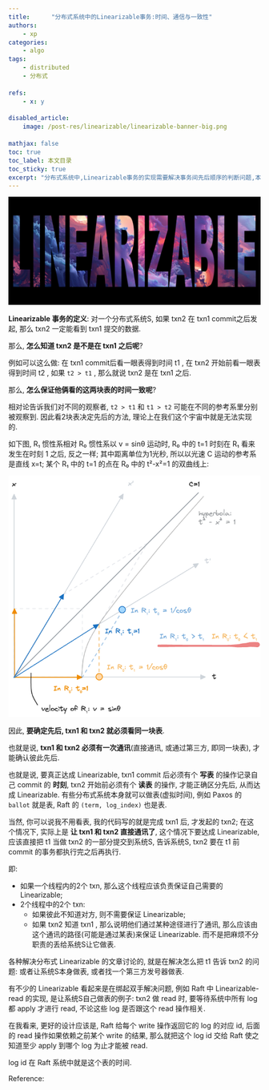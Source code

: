 ```yaml
---
title:      "分布式系统中的Linearizable事务:时间、通信与一致性"
authors:
    - xp
categories:
    - algo
tags:
    - distributed
    - 分布式

refs:
    - x: y

disabled_article:
    image: /post-res/linearizable/linearizable-banner-big.png

mathjax: false
toc: true
toc_label: 本文目录
toc_sticky: true
excerpt: "分布式系统中,Linearizable事务的实现需要解决事务间先后顺序的判断问题,本文深入探讨了这一难题,分析了其中的时间一致性挑战,并提出了几种解决方案和设计思路。"
---
```


![](/post-res/linearizable/ed2084df235602ac-linearizable-banner-47x20.jpg)

**Linearizable 事务的定义**: 对一个分布式系统S, 如果 txn2 在 txn1 commit之后发起, 那么 txn2 一定能看到 txn1 提交的数据.

那么, **怎么知道 txn2 是不是在 txn1 之后呢**?

例如可以这么做: 在 txn1 commit后看一眼表得到时间 t1 , 在 txn2 开始前看一眼表得到时间 t2 , 如果 `t2 > t1` , 那么就说 txn2 是在 txn1 之后.

那么, **怎么保证他俩看的这两块表的时间一致呢**?

相对论告诉我们对不同的观察者, `t2 > t1` 和 `t1 > t2` 可能在不同的参考系里分别被观察到.
因此看2块表决定先后的方法, 理论上在我们这个宇宙中就是无法实现的.

如下图, R₁ 惯性系相对 R₀ 惯性系以 v = sinθ 运动时, R₀ 中的 t=1 时刻在 R₁
看来发生在时刻 1 之后, 反之一样; 其中距离单位为1光秒, 所以以光速 C
运动的参考系是直线 x=t; 某个 R₁ 中的 t=1 的点在 R₀ 中的 t²-x²=1 的双曲线上:

![](/post-res/linearizable/d8f39bf1d645bdf2-linearizable-relativity.excalidraw.png)

因此, **要确定先后, txn1 和 txn2 就必须看同一块表**.

也就是说, **txn1 和 txn2 必须有一次通讯**(直接通讯, 或通过第三方, 即同一块表), 才能确认彼此先后.

也就是说, 要真正达成 Linearizable, txn1 commit 后必须有个 **写表** 的操作记录自己
commit 的 **时刻**, txn2 开始前必须有个 **读表** 的操作, 才能正确区分先后,
从而达成 Linearizable. 有些分布式系统本身就可以做表(虚拟时间), 例如 Paxos 的 `ballot` 就是表,
Raft 的 `(term, log_index)` 也是表.

当然, 你可以说我不用看表, 我的代码写的就是完成 txn1 后, 才发起的 txn2;
在这个情况下, 实际上是 **让 txn1 和 txn2 直接通讯了**, 这个情况下要达成
Linearizable, 应该直接把 t1 当做 txn2 的一部分提交到系统S, 告诉系统S, txn2 要在
t1 前 commit 的事务都执行完之后再执行.

即:

-   如果一个线程内的2个 txn, 那么这个线程应该负责保证自己需要的 Linearizable;
-   2个线程中的2个 txn:
    -   如果彼此不知道对方, 则不需要保证 Linearizable;
    -   如果 txn2 知道 txn1 , 那么说明他们通过某种途径进行了通讯,
        那么应该由这个通讯的路径(可能是通过某表)来保证 Linearizable. 而不是把麻烦不分职责的丢给系统S让它做表.

各种解决分布式 Linearizable 的文章讨论的, 就是在解决怎么把 t1 告诉 txn2 的问题:
或者让系统S本身做表, 或者找一个第三方发号器做表.

有不少的 Linearizable  看起来是在绑起双手解决问题, 例如 Raft 中
Linearizable-read 的实现, 是让系统S自己做表的例子: txn2 做 read 时,
要等待系统中所有 log 都 apply 才进行 read, 不论这些 log 是否跟这个 read 操作相关.

在我看来, 更好的设计应该是, Raft 给每个 write 操作返回它的 log 的对应 id, 后面的
read 操作如果依赖之前某个 write 的结果, 那么就把这个 log id
交给 Raft 使之知道至少 apply 到哪个 log 为止才能被 read.

log id 在 Raft 系统中就是这个表的时间.



Reference:

